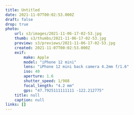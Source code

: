 ```yaml
---
title: Untitled
date: 2021-11-07T00:02:53.000Z
draft: false
drop: true
photo:
    url: s3/images/2021-11-06-17-02-53.jpg
    thumb: s3/thumbs/2021-11-06-17-02-53.jpg
    preview: s3/previews/2021-11-06-17-02-53.jpg
    created: 2021-11-07T00:02:53.000Z
    exif:
        make: Apple
        model: "iPhone 12 mini"
        lens: "iPhone 12 mini back camera 4.2mm f/1.6"
        iso: 40
        aperture: 1.6
        shutter_speed: 1/988
        focal_length: "4.2 mm"
        gps: "47.7925111111111 -122.212775"
    title: null
    caption: null
links: []
---
```

